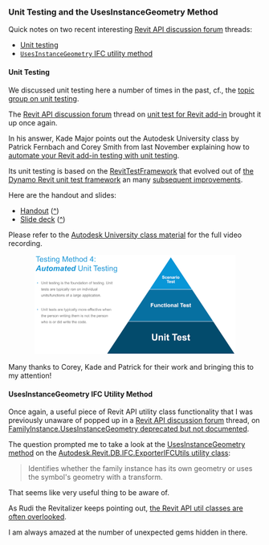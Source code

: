 <head>
<meta http-equiv="Content-Type" content="text/html; charset=utf-8">
<link rel="stylesheet" type="text/css" href="bc.css">
<script src="https://cdn.rawgit.com/google/code-prettify/master/loader/run_prettify.js" type="text/javascript"></script>
<script async src="https://platform.twitter.com/widgets.js" charset="utf-8"></script>
</head>

<!---

- Unit Testing
  https://thebuildingcoder.typepad.com/blog/about-the-author.html#5.16
  [Unit Test for Revit Addin]
  https://forums.autodesk.com/t5/revit-api-forum/unit-test-for-revit-addin/m-p/9195660#M43235
  [Automate Your Revit Add-In Testing with Unit Testing]
  https://www.autodesk.com/autodesk-university/class/Automate-Your-Revit-Add-Testing-Unit-Testing-2019
  [RevitTestFramework](https://github.com/DynamoDS/RevitTestFramework)
  evolved out ouf
  [The Dynamo Revit Unit Test Framework](https://thebuildingcoder.typepad.com/blog/2013/10/the-dynamo-revit-unit-test-framework.html)
  and improvements
  [Revit Unit Test Framework Improvements](http://thebuildingcoder.typepad.com/blog/2018/08/revit-unit-test-framework-improvements.html)

  /a/doc/revit/tbc/git/a/zip/AU_SD322279_unit_testing_handout.pdf
  /a/doc/revit/tbc/git/a/zip/AU_SD322279_unit_testing_slides.pdf

twitter:

Unit testing add-ins and the UsesInstanceGeometry IFC utility method in the #RevitAPI #DynamoBim @AutodeskForge @AutodeskRevit #bim #ForgeDevCon http://bit.ly/rvtunittesting

Quick notes on two recent interesting Revit API discussion forum threads
&ndash; Unit testing
&ndash; <code>UsesInstanceGeometry</code> IFC utility method...

linkedin:

Unit testing add-ins and the UsesInstanceGeometry IFC utility method in the #RevitAPI

http://bit.ly/rvtunittesting

Quick notes on two recent interesting Revit API discussion forum threads:

- Unit testing
- UsesInstanceGeometry IFC utility method...

#bim #DynamoBim #ForgeDevCon #Revit #API #IFC #SDK #AI #VisualStudio #Autodesk #AEC #adsk

the [Revit API discussion forum](http://forums.autodesk.com/t5/revit-api-forum/bd-p/160) thread

<p style="font-size: 80%; font-style:italic"></p>

-->

### Unit Testing and the UsesInstanceGeometry Method

Quick notes on two recent interesting [Revit API discussion forum](http://forums.autodesk.com/t5/revit-api-forum/bd-p/160) threads:

- [Unit testing](#2)
- [`UsesInstanceGeometry` IFC utility method](#3)

#### <a name="2"></a>Unit Testing

We discussed unit testing here a number of times in the past, cf.,
the [topic group on unit testing](https://thebuildingcoder.typepad.com/blog/about-the-author.html#5.16).

The [Revit API discussion forum](http://forums.autodesk.com/t5/revit-api-forum/bd-p/160) thread
on [unit test for Revit add-in](https://forums.autodesk.com/t5/revit-api-forum/unit-test-for-revit-addin/m-p/9195660) brought
it up once again.

In his answer, Kade Major points out the Autodesk University class by Patrick Fernbach and Corey Smith from last November explaining how 
to [automate your Revit add-in testing with unit testing](https://www.autodesk.com/autodesk-university/class/Automate-Your-Revit-Add-Testing-Unit-Testing-2019).

Its unit testing is based on
the [RevitTestFramework](https://github.com/DynamoDS/RevitTestFramework) that evolved out
of [the Dynamo Revit unit test framework](https://thebuildingcoder.typepad.com/blog/2013/10/the-dynamo-revit-unit-test-framework.html)
an many [subsequent improvements](http://thebuildingcoder.typepad.com/blog/2018/08/revit-unit-test-framework-improvements.html).

Here are the handout and slides:

- [Handout](https://thebuildingcoder.typepad.com/au/2019/AU_SD322279_unit_testing_handout.pdf) ([^](zip/AU_SD322279_unit_testing_handout.pdf))
- [Slide deck](https://thebuildingcoder.typepad.com/au/2019/AU_SD322279_unit_testing_slides.pdf) ([^](zip/AU_SD322279_unit_testing_slides.pdf))

Please refer to the [Autodesk University class material](https://www.autodesk.com/autodesk-university/class/Automate-Your-Revit-Add-Testing-Unit-Testing-2019) for the full video recording.

<center>
<img src="img/automated_unit_testing.png" alt="Automated unit testing" title="Automated unit testing" width="400"/> <!-- 800 -->
</center>

Many thanks to Corey, Kade and Patrick for their work and bringing this to my attention!


#### <a name="3"></a>UsesInstanceGeometry IFC Utility Method

Once again, a useful piece of Revit API utility class functionality that I was previously unaware of popped up in
a [Revit API discussion forum](http://forums.autodesk.com/t5/revit-api-forum/bd-p/160) thread,
on [FamilyInstance.UsesInstanceGeometry deprecated but not documented](https://forums.autodesk.com/t5/revit-api-forum/familyinstance-usesinstancegeometry-depreciated-but-not/m-p/9207162).

The question prompted me to take a look at
the [UsesInstanceGeometry method](https://www.revitapidocs.com/2020/0c4dff47-2150-0615-9d65-7b8f9422861a.htm) on 
the [Autodesk.Revit.DB.IFC.ExporterIFCUtils utility class](https://www.revitapidocs.com/2020/e0e78d67-739c-0cd6-9e3d-359e42758c93.htm):

> Identifies whether the family instance has its own geometry or uses the symbol's geometry with a transform.

That seems like very useful thing to be aware of.

As Rudi the Revitalizer keeps pointing out,
[the Revit API util classes are often overlooked](https://thebuildingcoder.typepad.com/blog/about-the-author.html#5.52).

I am always amazed at the  number of unexpected gems hidden in there.

